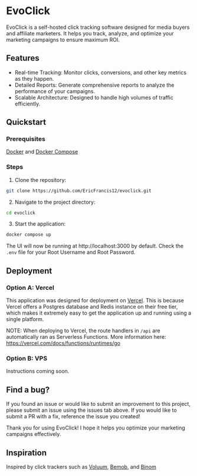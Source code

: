 # EvoClick

EvoClick is a self-hosted click tracking software designed for media buyers and affiliate marketers. It helps you track, analyze, and optimize your marketing campaigns to ensure maximum ROI.


## Features
- Real-time Tracking: Monitor clicks, conversions, and other key metrics as they happen.
- Detailed Reports: Generate comprehensive reports to analyze the performance of your campaigns.
- Scalable Architecture: Designed to handle high volumes of traffic efficiently.


## Quickstart

### Prerequisites
[Docker](https://docs.docker.com/engine/install) and [Docker Compose](https://docs.docker.com/compose/install)

### Steps
1. Clone the repository:
   
```bash
git clone https://github.com/EricFrancis12/evoclick.git
```

2. Navigate to the project directory:
   
```bash
cd evoclick
```

3. Start the application:
 
```bash
docker compose up
```

The UI will now be running at http://localhost:3000 by default. Check the `.env` file for your Root Username and Root Password.


## Deployment

### Option A: Vercel
This application was designed for deployment on [Vercel](https://vercel.com). This is because Vercel offers a Postgres database and Redis instance on their free tier, which makes it extremely easy to get the application up and running using a single platform.

NOTE: When deploying to Vercel, the route handlers in `/api` are automatically ran as Serverless Functions. More information here: https://vercel.com/docs/functions/runtimes/go

### Option B: VPS
Instructions coming soon.


## Find a bug?
If you found an issue or would like to submit an improvement to this project, please submit an issue using the issues tab above. If you would like to submit a PR with a fix, reference the issue you created!


Thank you for using EvoClick! I hope it helps you optimize your marketing campaigns effectively.


## Inspiration
Inspired by click trackers such as [Voluum](https://voluum.com), [Bemob](https://bemob.com), and [Binom](https://binom.org)
